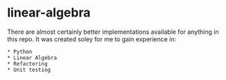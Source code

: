 linear-algebra
==============

There are almost certainly better implementations available for anything in
this repo. It was created soley for me to gain experience in:

    * Python
    * Linear Algebra
    * Refactoring
    * Unit testing
